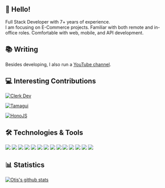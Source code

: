 ## 👋 Hello! 
Full Stack Developer with 7+ years of experience.  
I am focusing on E-Commerce projects. Familiar with both remote and in-office roles. Comfortable with web, mobile, and API development.

## 📚 Writing
Besides developing, I also run a [YouTube channel](https://www.youtube.com/channel/UCQPBUYsWKX5RVUc_QWn51hA).

## 💻 Interesting Contributions
[![Clerk Dev](https://github-readme-stats.vercel.app/api/pin/?username=clerkinc&repo=javascript&theme=dark&show_owner=true)](https://github.com/clerkinc/javascript/pull/1409)

[![Tamagui](https://github-readme-stats.vercel.app/api/pin/?username=tamagui&repo=tamagui&theme=dark&show_owner=true)](https://github.com/tamagui/tamagui/pull/170)

[![HonoJS](https://github-readme-stats.vercel.app/api/pin/?username=honojs&repo=website&theme=dark&show_owner=true)](https://github.com/honojs/website/pull/620)

## 🛠️ Technologies & Tools
![](https://img.shields.io/badge/Code-JavaScript-informational?style=flat&color=informational&logo=javascript)
![](https://img.shields.io/badge/Code-React-informational?style=flat&color=informational&logo=react)
![](https://img.shields.io/badge/Code-TypeScript-informational?style=flat&color=informational)
![](https://img.shields.io/badge/Code-Vue-informational?style=flat&color=informational&logo=vue.js)
![](https://img.shields.io/badge/Code-EcmaScript-informational?style=flat&color=informational)
![](https://img.shields.io/badge/Code-Node-informational?style=flat&color=informational&logo=node.js)
![](https://img.shields.io/badge/Code-Nest-informational?style=flat&color=informational&logo=nestjs)
![](https://img.shields.io/badge/Code-PHP-informational?style=flat&color=informational&logo=php)
![](https://img.shields.io/badge/Code-Laravel-informational?style=flat&color=informational&logo=laravel)
![](https://img.shields.io/badge/Code-Wordpress-informational?style=flat&color=informational&logo=wordpress)
![](https://img.shields.io/badge/Tool-Webpack-informational?style=flat&color=warning&logo=webpack)
![](https://img.shields.io/badge/Tool-Jest-informational?style=flat&color=warning&logo=jest)
![](https://img.shields.io/badge/Tool-SCSS-informational?style=flat&color=warning&logo=sass)
![](https://img.shields.io/badge/Tool-Docker-informational?style=flat&color=warning&logo=docker)

## 📊 Statistics
[![Otis's github stats](https://github-readme-stats.vercel.app/api?username=kungfu321&theme=dark&count_private=true)](https://github.com/anuraghazra/github-readme-stats)
